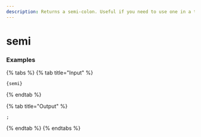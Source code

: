 ```yaml
---
description: Returns a semi-colon. Useful if you need to use one in a tag. <insert dick joke>
---
```


# semi

### Examples

{% tabs %}
{% tab title="Input" %}
```text
{semi}
```
{% endtab %}

{% tab title="Output" %}
```text
;
```
{% endtab %}
{% endtabs %}